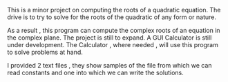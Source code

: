 This is a minor project on  computing the roots of a quadratic equation. The  drive is to try to solve for the roots of the quadratic
of any form or nature.

As a result , this program can compute the  complex roots of an equation in the complex plane. The project is still to expand.
A GUI Calculator is still under development. The Calculator , where needed , will use this program to solve problems at hand.

I  provided 2 text files , they show samples of the file from which we can read constants and one into which we can write the 
solutions.
